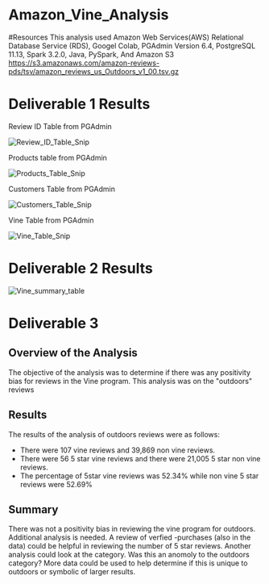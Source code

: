 # Amazon_Vine_Analysis

#Resources
This analysis used Amazon Web Services(AWS) Relational Database Service (RDS), Googel Colab, PGAdmin Version 6.4, PostgreSQL 11.13, Spark 3.2.0, Java, PySpark, And Amazon S3 https://s3.amazonaws.com/amazon-reviews-pds/tsv/amazon_reviews_us_Outdoors_v1_00.tsv.gz

# Deliverable 1 Results

Review ID Table from PGAdmin

![Review_ID_Table_Snip](https://user-images.githubusercontent.com/90878901/149685903-51679154-8b4b-41de-94a1-8d492fd425d4.jpg)

Products table from PGAdmin

![Products_Table_Snip](https://user-images.githubusercontent.com/90878901/149685898-ef7375e1-c5ed-4b05-92c7-df0015f6e13b.jpg)

Customers Table from PGAdmin

![Customers_Table_Snip](https://user-images.githubusercontent.com/90878901/149685931-e10adee6-e496-4a4a-af81-69d4130bed38.jpg)

Vine Table from PGAdmin

![Vine_Table_Snip](https://user-images.githubusercontent.com/90878901/149685914-b63e7f44-c816-4aeb-ad12-2411be7605c7.jpg)

# Deliverable 2 Results

![Vine_summary_table](https://user-images.githubusercontent.com/90878901/149690106-a507ad8d-6a32-418e-9047-33229d63647f.jpg)

# Deliverable 3

## Overview of the Analysis
The objective of the analysis was to determine if there was any positivity bias for reviews in the Vine program. This analysis was on the "outdoors" reviews

## Results
The results of the analysis of outdoors reviews were as follows:
  * There were 107 vine reviews and 39,869 non vine reviews.
  * There were 56 5 star vine reviews and there were 21,005 5 star non vine reviews.
  * The percentage of 5star vine reviews was 52.34% while non vine 5 star reviews were 52.69%
  
## Summary
There was not a positivity bias in reviewing the vine program for outdoors. Additional analysis is needed. A review of verfied -purchases (also in the data) could be helpful in reviewing the number of 5 star reviews. Another analysis could look at the category. Was this an anomoly to the outdoors category? More data could be used to help determine if this is unique to outdoors or symbolic of larger results. 
